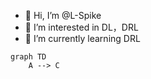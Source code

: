 - 👋 Hi, I’m @L-Spike
- 👀 I’m interested in DL，DRL
- 🌱 I’m currently learning DRL


```mermaid
graph TD
    A --> C
```

<!---
L-Spike/L-Spike is a ✨ special ✨ repository because its `README.md` (this file) appears on your GitHub profile.
You can click the Preview link to take a look at your changes.
--->
